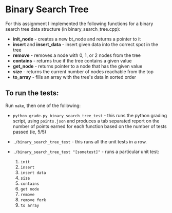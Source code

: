 # Binary Search Tree

For this assignment I implemented the following functions for a binary search tree data
structure (in binary_search_tree.cpp):

* **init_node** - creates a new bt_node and returns a pointer to it
* **insert** and **insert_data** - insert given data into the correct spot in the tree
* **remove** - removes a node with 0, 1, or 2 nodes from the tree
* **contains** - returns true if the tree contains a given value
* **get_node** - returns pointer to a node that has the given value
* **size** - returns the current number of nodes reachable from the top
* **to_array** - fills an array with the tree's data in sorted order

## To run the tests:

Run `make`, then one of the following:

* `python grade.py binary_search_tree_test` - this runs the python grading
  script, using `points.json` and produces a tab separated report on the number of points 
  earned for each function based on the number of tests passed (ie, 5/5)
* `./binary_search_tree_test` - this runs all the unit tests in a row.
* `./binary_search_tree_test "[sometest]"` - runs a particular unit
  test:

   1. `init`
   2. `insert`
   3. `insert data`
   4. `size`
   5. `contains`
   6. `get node`
   7. `remove`
   8. `remove fork`
   9. `to array`
